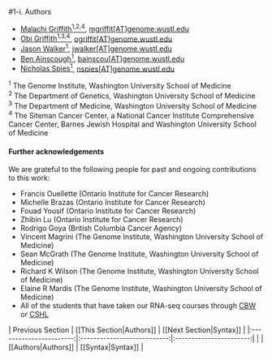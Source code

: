 #1-i. Authors

- [Malachi Griffith<sup>1,2,4</sup>](http://genome.wustl.edu/people/individual/malachi-griffith/), [mgriffit[AT]genome.wustl.edu](http://genome.wustl.edu/people/individual/contact/malachi-griffith/)
- [Obi Griffith<sup>1,3,4</sup>](http://genome.wustl.edu/people/individual/obi-griffith/), [ogriffit[AT]genome.wustl.edu](http://genome.wustl.edu/people/individual/contact/obi-griffith/)
- [Jason Walker<sup>1</sup>](http://genome.wustl.edu/people/individual/jason-walker/), [jwalker[AT]genome.wustl.edu](http://genome.wustl.edu/people/individual/contact/jason-walker/)
- [Ben Ainscough<sup>1</sup>](http://genome.wustl.edu/people/individual/Benjamin-Ainscough/), [bainscou[AT]genome.wustl.edu](http://genome.wustl.edu/people/individual/contact/benjamin-ainscough/)
- [Nicholas Spies<sup>1</sup>](http://genome.wustl.edu/people/individual/Nicholas-Spies/), [nspies[AT]genome.wustl.edu](http://genome.wustl.edu/people/individual/contact/nicholas-spies/)

<sup>1</sup> The Genome Institute, Washington University School of Medicine<br>
<sup>2</sup> The Department of Genetics, Washington University School of Medicine<br>
<sup>3</sup> The Department of Medicine, Washington University School of Medicine<br>
<sup>4</sup> The Siteman Cancer Center, a National Cancer Institute Comprehensive Cancer Center, Barnes Jewish Hospital and Washington University School of Medicine<br>

#### Further acknowledgements
We are grateful to the following people for past and ongoing contributions to this work:
- Francis Ouellette (Ontario Institute for Cancer Research)
- Michelle Brazas (Ontario Institute for Cancer Research)
- Fouad Yousif (Ontario Institute for Cancer Research) 
- Zhibin Lu (Ontario Institute for Cancer Research)
- Rodrigo Goya (British Columbia Cancer Agency)
- Vincent Magrini (The Genome Institute, Washington University School of Medicine)
- Sean McGrath (The Genome Institute, Washington University School of Medicine) 
- Richard K Wilson (The Genome Institute, Washington University School of Medicine) 
- Elaine R Mardis (The Genome Institute, Washington University School of Medicine)
- All of the students that have taken our RNA-seq courses through [CBW](http://bioinformatics.ca/workshops/current) or [CSHL](http://meetings.cshl.edu/courses.html)

| Previous Section        | [[This Section|Authors]]    | [[Next Section|Syntax]] |
|:-----------------------:|:---------------------------:|:-----------------------:|
|                         | [[Authors|Authors]]         | [[Syntax|Syntax]]       |

